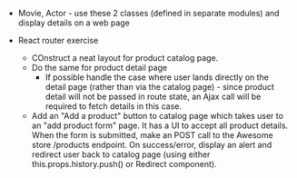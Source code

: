 * Movie, Actor - use these 2 classes (defined in separate modules) and display details on a web page

* React router exercise
    - COnstruct a neat layout for product catalog page.
    - Do the same for product detail page
        - If possible handle the case where user lands directly on the detail page (rather than via the catalog page) - since product detail will not be passed in route state, an Ajax call will be required to fetch details in this case.
    - Add an "Add a product" button to catalog page which takes user to an "add product form" page. It has a UI to accept all product details. When the form is submitted, make an POST call to the Awesome store /products endpoint. On success/error, display an alert and redirect user back to catalog page (using either this.props.history.push() or Redirect component).